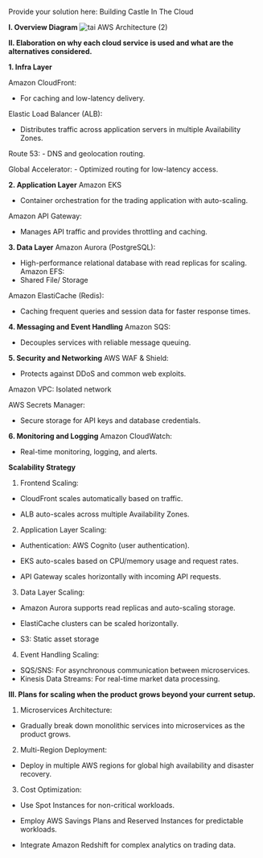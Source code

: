 Provide your solution here: Building Castle In The Cloud

**I. Overview Diagram**
![tai AWS Architecture (2)](https://github.com/user-attachments/assets/e3891377-3f56-42c4-9af5-1affebb3a802)


**II. Elaboration on why each cloud service is used and what are the alternatives considered.**

**1. Infra Layer**

Amazon CloudFront:

- For caching and low-latency delivery.

Elastic Load Balancer (ALB):

- Distributes traffic across application servers in multiple Availability Zones.
  
Route 53: - DNS and geolocation routing.

Global Accelerator: - Optimized routing for low-latency access.

**2. Application Layer**
Amazon EKS

- Container orchestration for the trading application with auto-scaling.

Amazon API Gateway:

- Manages API traffic and provides throttling and caching.

**3. Data Layer**
Amazon Aurora (PostgreSQL):

- High-performance relational database with read replicas for scaling.
Amazon EFS:
- Shared File/ Storage 

Amazon ElastiCache (Redis):

- Caching frequent queries and session data for faster response times.

**4. Messaging and Event Handling**
Amazon SQS:

- Decouples services with reliable message queuing.

**5. Security and Networking**
AWS WAF & Shield:

- Protects against DDoS and common web exploits.

Amazon VPC: Isolated network

AWS Secrets Manager:

- Secure storage for API keys and database credentials.

**6. Monitoring and Logging**
Amazon CloudWatch:

- Real-time monitoring, logging, and alerts.


**Scalability Strategy**

1. Frontend Scaling:

- CloudFront scales automatically based on traffic.

- ALB auto-scales across multiple Availability Zones.

2. Application Layer Scaling:

- Authentication: AWS Cognito (user authentication).

- EKS auto-scales based on CPU/memory usage and request rates.

- API Gateway scales horizontally with incoming API requests.

3. Data Layer Scaling:

- Amazon Aurora supports read replicas and auto-scaling storage.

- ElastiCache clusters can be scaled horizontally.

- S3: Static asset storage

4. Event Handling Scaling:

- SQS/SNS: For asynchronous communication between microservices.
- Kinesis Data Streams: For real-time market data processing.

**III. Plans for scaling when the product grows beyond your current setup.**

1. Microservices Architecture:

- Gradually break down monolithic services into microservices as the product grows.

2. Multi-Region Deployment:

- Deploy in multiple AWS regions for global high availability and disaster recovery.

3. Cost Optimization:

- Use Spot Instances for non-critical workloads.

- Employ AWS Savings Plans and Reserved Instances for predictable workloads.

- Integrate Amazon Redshift for complex analytics on trading data.
